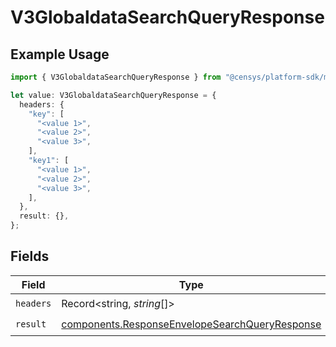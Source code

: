 # V3GlobaldataSearchQueryResponse

## Example Usage

```typescript
import { V3GlobaldataSearchQueryResponse } from "@censys/platform-sdk/models/operations";

let value: V3GlobaldataSearchQueryResponse = {
  headers: {
    "key": [
      "<value 1>",
      "<value 2>",
      "<value 3>",
    ],
    "key1": [
      "<value 1>",
      "<value 2>",
      "<value 3>",
    ],
  },
  result: {},
};
```

## Fields

| Field                                                                                                            | Type                                                                                                             | Required                                                                                                         | Description                                                                                                      |
| ---------------------------------------------------------------------------------------------------------------- | ---------------------------------------------------------------------------------------------------------------- | ---------------------------------------------------------------------------------------------------------------- | ---------------------------------------------------------------------------------------------------------------- |
| `headers`                                                                                                        | Record<string, *string*[]>                                                                                       | :heavy_check_mark:                                                                                               | N/A                                                                                                              |
| `result`                                                                                                         | [components.ResponseEnvelopeSearchQueryResponse](../../models/components/responseenvelopesearchqueryresponse.md) | :heavy_check_mark:                                                                                               | N/A                                                                                                              |